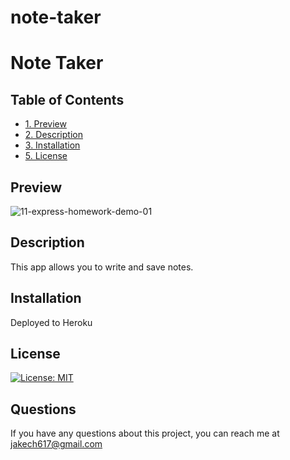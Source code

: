 # note-taker

# Note Taker

## Table of Contents
* [1. Preview](#preview)
* [2. Description](#description)
* [3. Installation](#installation)
* [5. License](#license)

## Preview
![11-express-homework-demo-01](https://user-images.githubusercontent.com/74689981/114246226-18634080-9960-11eb-911b-47eb79e6dc36.png)


## Description
This app allows you to write and save notes.

## Installation
Deployed to Heroku

## License
[![License: MIT](https://img.shields.io/badge/License-MIT-yellow.svg)](https://opensource.org/licenses/MIT)

## Questions
If you have any questions about this project, you can reach me at jakech617@gmail.com

